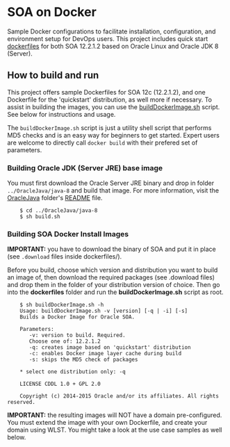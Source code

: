 SOA on Docker
=============
Sample Docker configurations to facilitate installation, configuration, and environment setup for DevOps users. This project includes quick start [dockerfiles](dockerfiles/) for both SOA 12.2.1.2 based on Oracle Linux and Oracle JDK 8 (Server).

## How to build and run
This project offers sample Dockerfiles for SOA 12c (12.2.1.2), and one Dockerfile for the 'quickstart' distribution, as well more if necessary. To assist in building the images, you can use the [buildDockerImage.sh](dockerfiles/buildDockerImage.sh) script. See below for instructions and usage.

The `buildDockerImage.sh` script is just a utility shell script that performs MD5 checks and is an easy way for beginners to get started. Expert users are welcome to directly call `docker build` with their prefered set of parameters.

### Building Oracle JDK (Server JRE) base image
You must first download the Oracle Server JRE binary and drop in folder `../OracleJava/java-8` and build that image. For more information, visit the [OracleJava](../OracleJava) folder's [README](../OracleJava/README.md) file.

        $ cd ../OracleJava/java-8
        $ sh build.sh

### Building SOA Docker Install Images
**IMPORTANT:** you have to download the binary of SOA and put it in place (see `.download` files inside dockerfiles/<version>).

Before you build, choose which version and distribution you want to build an image of, then download the required packages (see .download files) and drop them in the folder of your distribution version of choice. Then go into the **dockerfiles** folder and run the **buildDockerImage.sh** script as root.

        $ sh buildDockerImage.sh -h
        Usage: buildDockerImage.sh -v [version] [-q | -i] [-s]
        Builds a Docker Image for Oracle SOA.

        Parameters:
           -v: version to build. Required.
           Choose one of: 12.2.1.2  
           -q: creates image based on 'quickstart' distribution
           -c: enables Docker image layer cache during build
           -s: skips the MD5 check of packages

        * select one distribution only: -q

        LICENSE CDDL 1.0 + GPL 2.0

        Copyright (c) 2014-2015 Oracle and/or its affiliates. All rights reserved.

**IMPORTANT:** the resulting images will NOT have a domain pre-configured. You must extend the image with your own Dockerfile, and create your domain using WLST. You might take a look at the use case samples as well below.
